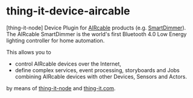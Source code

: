 # thing-it-device-aircable

[thing-it-node] Device Plugin for [AIRcable](http://www.aircable.net/) products (e.g. [SmartDimmer](http://www.aircable.net/online/index.php?route=product/product&path=18&product_id=62)). 
The AIRcable SmartDimmer is the world's first Bluetooth 4.0 Low Energy lighting controller for home automation.

This allows you to 

* control AIRcable devices over the Internet,
* define complex services, event processing, storyboards and Jobs combining AIRcable devices with other Devices, Sensors and Actors. 

by means of [thing-it-node](https://github.com/marcgille/thing-it-node) and [thing-it.com](http://www.thing-it.com).




